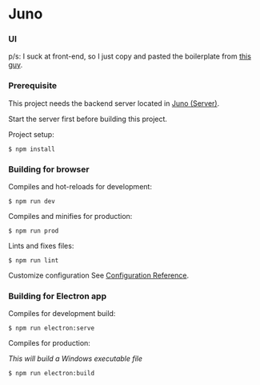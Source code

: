 # Juno
### UI

p/s: I suck at front-end, so I just copy and pasted the boilerplate from [this guy][1].

### Prerequisite

This project needs the backend server located in [Juno (Server)][2].

Start the server first before building this project.

Project setup:
```
$ npm install
```

### Building for browser

Compiles and hot-reloads for development:
```
$ npm run dev
```

Compiles and minifies for production:
```
$ npm run prod
```

Lints and fixes files:
```
$ npm run lint
```

Customize configuration
See [Configuration Reference](https://cli.vuejs.org/config/).

### Building for Electron app

Compiles for development build:
```
$ npm run electron:serve
```

Compiles for production:

*This will build a Windows executable file*
```
$ npm run electron:build
```

[1]: https://dev.to/abiodunjames/build-a-todo-app-with-nodejs-expressjs-mongodb-and-vuejs--part-2--3k11
[loading-indicator]: https://codepen.io/sethdavis512/pen/vJxNdq
[2]: https://github.com/aemxn/juno-server